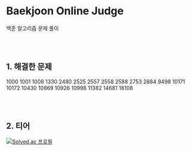# Baekjoon Online Judge

백준 알고리즘 문제 풀이

<br/>
<br/>

## 1. 해결한 문제
1000 1001 1008 1330 2480 2525 2557 2558 2588 2753 2884 9498 10171 10172 10430 10869 10926 10998 11382 14681 18108

<br/>
<br/>

## 2. 티어
[![Solved.ac 프로필](http://mazassumnida.wtf/api/v2/generate_badge?boj=theo963000)](https://solved.ac/theo963000)
